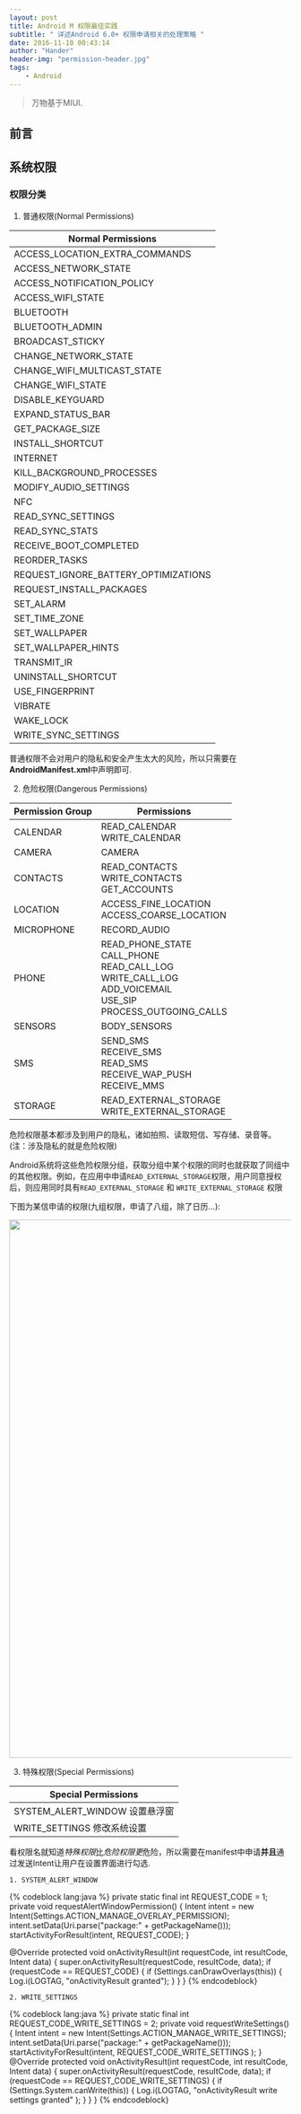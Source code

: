 ```yaml
---
layout: post
title: Android M 权限最佳实践
subtitle: " 详述Android 6.0+ 权限申请相关的处理策略 "
date: 2016-11-10 00:43:14
author: "Hander"
header-img: "permission-header.jpg"
tags:
	- Android
---
```


> 万物基于MIUI.

## 前言

## 系统权限

### 权限分类
1. 普通权限(Normal Permissions)

| Normal Permissions |
| ------ |
| ACCESS_LOCATION_EXTRA_COMMANDS |
| ACCESS_NETWORK_STATE |
| ACCESS_NOTIFICATION_POLICY |
| ACCESS_WIFI_STATE |
| BLUETOOTH |
| BLUETOOTH_ADMIN |
| BROADCAST_STICKY |
| CHANGE_NETWORK_STATE |
| CHANGE_WIFI_MULTICAST_STATE |
| CHANGE_WIFI_STATE |
| DISABLE_KEYGUARD |
| EXPAND_STATUS_BAR |
| GET_PACKAGE_SIZE |
| INSTALL_SHORTCUT |
| INTERNET |
| KILL_BACKGROUND_PROCESSES |
| MODIFY_AUDIO_SETTINGS |
| NFC |
| READ_SYNC_SETTINGS |
| READ_SYNC_STATS |
| RECEIVE_BOOT_COMPLETED |
| REORDER_TASKS |
| REQUEST_IGNORE_BATTERY_OPTIMIZATIONS |
| REQUEST_INSTALL_PACKAGES |
| SET_ALARM |
| SET_TIME_ZONE |
| SET_WALLPAPER |
| SET_WALLPAPER_HINTS |
| TRANSMIT_IR |
| UNINSTALL_SHORTCUT |
| USE_FINGERPRINT |
| VIBRATE |
| WAKE_LOCK |
| WRITE_SYNC_SETTINGS |

普通权限不会对用户的隐私和安全产生太大的风险，所以只需要在**AndroidManifest.xml**中声明即可.

2. 危险权限(Dangerous Permissions)

| Permission Group | Permissions |
| --- | --- |
| CALENDAR | READ_CALENDAR <br> WRITE_CALENDAR |
| CAMERA | CAMERA |
| CONTACTS | READ_CONTACTS <br> WRITE_CONTACTS <br> GET_ACCOUNTS |
| LOCATION | ACCESS_FINE_LOCATION <br> ACCESS_COARSE_LOCATION |
| MICROPHONE | RECORD_AUDIO |
| PHONE	| READ_PHONE_STATE <br> CALL_PHONE <br> READ_CALL_LOG <br> WRITE_CALL_LOG <br> ADD_VOICEMAIL <br> USE_SIP <br> PROCESS_OUTGOING_CALLS |
| SENSORS | BODY_SENSORS |
| SMS | SEND_SMS <br> RECEIVE_SMS <br> READ_SMS <br> RECEIVE_WAP_PUSH <br> RECEIVE_MMS |
| STORAGE | READ_EXTERNAL_STORAGE <br> WRITE_EXTERNAL_STORAGE |

危险权限基本都涉及到用户的隐私，诸如拍照、读取短信、写存储、录音等。(注：涉及隐私的就是危险权限)

Android系统将这些危险权限分组，获取分组中某个权限的同时也就获取了同组中的其他权限。例如，在应用中申请`READ_EXTERNAL_STORAGE`权限，用户同意授权后，则应用同时具有`READ_EXTERNAL_STORAGE` 和 `WRITE_EXTERNAL_STORAGE` 权限

下图为某信申请的权限(九组权限，申请了八组，除了日历...):

<img src="http://7xs83t.com1.z0.glb.clouddn.com/%E5%BE%AE%E4%BF%A1%E6%9D%83%E9%99%90.png" width="540" height="960" />

3. 特殊权限(Special Permissions)

| Special Permissions |
| --- |
| SYSTEM_ALERT_WINDOW 设置悬浮窗 |
| WRITE_SETTINGS 修改系统设置 |

看权限名就知道*特殊权限*比*危险权限更*危险，所以需要在manifest中申请**并且**通过发送Intent让用户在设置界面进行勾选.

    1. SYSTEM_ALERT_WINDOW
    
{% codeblock lang:java %}
private static final int REQUEST_CODE = 1;
private  void requestAlertWindowPermission() {
    Intent intent = new Intent(Settings.ACTION_MANAGE_OVERLAY_PERMISSION);
    intent.setData(Uri.parse("package:" + getPackageName()));
    startActivityForResult(intent, REQUEST_CODE);
}

@Override
protected void onActivityResult(int requestCode, int resultCode, Intent data) {
    super.onActivityResult(requestCode, resultCode, data);
    if (requestCode == REQUEST_CODE) {
        if (Settings.canDrawOverlays(this)) {
            Log.i(LOGTAG, "onActivityResult granted");
        }
    }
}
{% endcodeblock}

    2. WRITE_SETTINGS
    
{% codeblock lang:java %}
private static final int REQUEST_CODE_WRITE_SETTINGS = 2;
private void requestWriteSettings() {
    Intent intent = new Intent(Settings.ACTION_MANAGE_WRITE_SETTINGS);
    intent.setData(Uri.parse("package:" + getPackageName()));
    startActivityForResult(intent, REQUEST_CODE_WRITE_SETTINGS );
}
@Override
protected void onActivityResult(int requestCode, int resultCode, Intent data) {
    super.onActivityResult(requestCode, resultCode, data);
    if (requestCode == REQUEST_CODE_WRITE_SETTINGS) {
        if (Settings.System.canWrite(this)) {
            Log.i(LOGTAG, "onActivityResult write settings granted" );
        }
    }
}
{% endcodeblock}

